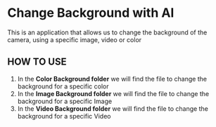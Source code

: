 # Change Background with AI

This is an application that allows us to change the background of the camera, using a specific image, video or color<br/>

## HOW TO USE

1. In the <strong>Color Background folder</strong> we will find the file to change the background for a specific color<br/>
2. In the <strong>Image Background folder</strong> we will find the file to change the background for a specific Image<br/>
3. In the <strong>Video Background folder</strong> we will find the file to change the background for a specific Video<br/>
